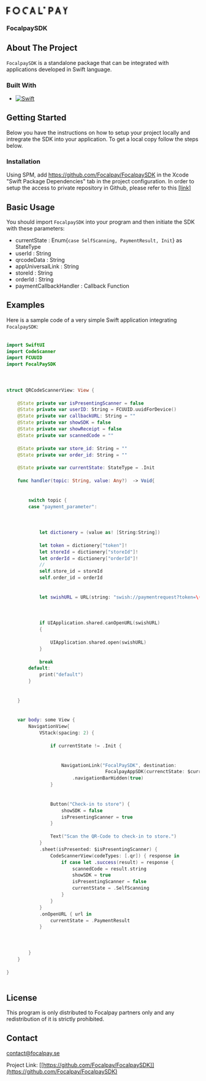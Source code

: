 

<!-- PROJECT LOGO -->
<br />
<div align="left">
  <a href="https://github.com/FocalpaySDK">
    <img src="img/focalpay-logo.png" alt="Logo" width="160">
  </a>

  <h3 align="left">FocalpaySDK</h3>


<!-- ABOUT THE PROJECT -->
## About The Project


`FocalpaySDK` is a standalone package that can be integrated with applications developed in Swift language.


### Built With


* [![Swift][Swift]][Swift-url]



<!-- GETTING STARTED -->
## Getting Started

Below you have the instructions on how to setup your project locally and intregrate the SDK into your application.
To get a local copy follow the steps below.

### Installation
  
Using SPM, add https://github.com/Focalpay/FocalpaySDK in the Xcode "Swift Package Dependencies" tab in the project configuration.
In order to setup the access to private repository in Github, please refer to this [[link]](https://stackoverflow.com/questions/47842479/how-to-use-swift-package-manager-with-private-repos)

<!-- USAGE EXAMPLES -->
## Basic Usage
You should import `FocalpaySDK` into your program and then initiate the SDK with these parameters:
* currentState : Enum{`case SelfScanning, PaymentResult, Init`} as StateType 
* userId : String
* qrcodeData : String  
* appUniversalLink : String
* storeId : String
* orderId : String
* paymentCallbackHandler : Callback Function
 
## Examples

Here is a sample code of a very simple Swift application integrating `FocalpaySDK`:

```swift

import SwiftUI
import CodeScanner
import FCUUID
import FocalPaySDK



struct QRCodeScannerView: View {
    
    @State private var isPresentingScanner = false
    @State private var userID: String = FCUUID.uuidForDevice()
    @State private var callbackURL: String = ""
    @State private var showSDK = false
    @State private var showReceipt = false
    @State private var scannedCode = ""
    
    @State private var store_id: String = ""
    @State private var order_id: String = ""
    
    @State private var currentState: StateType = .Init
    
    func handler(topic: String, value: Any?)  -> Void{
        
        
        switch topic {
        case "payment_parameter":
            
            
            
            let dictionery = (value as! [String:String])
            
            let token = dictionery["token"]!
            let storeId = dictionery["storeId"]!
            let orderId = dictionery["orderId"]!
            //
            self.store_id = storeId
            self.order_id = orderId
            
            
            let swishURL = URL(string: "swish://paymentrequest?token=\(token)&callbackurl=sdk-integeration://\(storeId)-\(orderId)")!
            
            
            
            if UIApplication.shared.canOpenURL(swishURL)
            {
                
                UIApplication.shared.open(swishURL)
            }
            
            break
        default:
            print("default")
        }
        
        
    }
    
    
    var body: some View {
        NavigationView{
            VStack(spacing: 2) {
                
                if currentState != .Init {
                    
                    
                    NavigationLink("FocalPaySDK", destination:
                                    FocalpayAppSDK(currenctState: $currentState , userID: $userID, qrcodeData: $scannedCode, appUniversalLink: $callbackURL, storeId: $store_id, orderId: $order_id, paymentCallbackHandler: handler),isActive: $showSDK).hidden().navigationBarTitle("",displayMode: .inline)
                        .navigationBarHidden(true)
                }
                
                
                Button("Check-in to store") {
                    showSDK = false
                    isPresentingScanner = true
                }
                
                Text("Scan the QR-Code to check-in to store.")
            }
            .sheet(isPresented: $isPresentingScanner) {
                CodeScannerView(codeTypes: [.qr]) { response in
                    if case let .success(result) = response {
                        scannedCode = result.string
                        showSDK = true
                        isPresentingScanner = false
                        currentState = .SelfScanning
                    }
                }
            }
            .onOpenURL { url in
                currentState = .PaymentResult
            }
            
            
            
        }
    }
    
}



```  

<!-- LICENSE -->
## License
This program is only distributed to Focalpay partners only and any redistribution of it is strictly prohibited.



<!-- CONTACT -->
## Contact
  contact@focalpay.se

Project Link: [[https://github.com/Focalpay/FocalpaySDK]](https://github.com/Focalpay/FocalpaySDK)


<!-- MARKDOWN LINKS & IMAGES -->
<!-- https://www.markdownguide.org/basic-syntax/#reference-style-links -->
[contributors-shield]: https://img.shields.io/github/contributors/othneildrew/Best-README-Template.svg?style=for-the-badge
[contributors-url]: https://github.com/othneildrew/Best-README-Template/graphs/contributors
[forks-shield]: https://img.shields.io/github/forks/othneildrew/Best-README-Template.svg?style=for-the-badge
[forks-url]: https://github.com/othneildrew/Best-README-Template/network/members
[stars-shield]: https://img.shields.io/github/stars/othneildrew/Best-README-Template.svg?style=for-the-badge
[stars-url]: https://github.com/othneildrew/Best-README-Template/stargazers
[issues-shield]: https://img.shields.io/github/issues/othneildrew/Best-README-Template.svg?style=for-the-badge
[issues-url]: https://github.com/othneildrew/Best-README-Template/issues
[license-shield]: https://img.shields.io/github/license/othneildrew/Best-README-Template.svg?style=for-the-badge
[license-url]: https://github.com/othneildrew/Best-README-Template/blob/master/LICENSE.txt
[linkedin-shield]: https://img.shields.io/badge/-LinkedIn-black.svg?style=for-the-badge&logo=linkedin&colorB=555
[linkedin-url]: https://linkedin.com/in/othneildrew
[product-screenshot]: images/screenshot.png
[Swift]: https://img.shields.io/badge/swift-20232A?style=for-the-badge&logo=swift&logoColor=61DAFB
[Swift-url]: https://Swift.org/
[React.js]: https://img.shields.io/badge/React-20232A?style=for-the-badge&logo=react&logoColor=61DAFB
[React-url]: https://reactjs.org/


